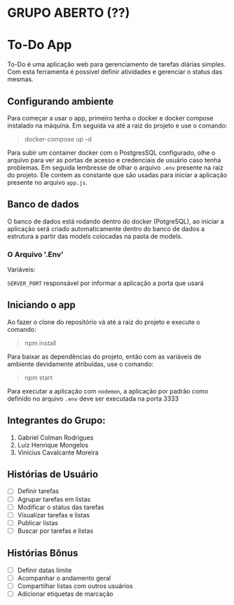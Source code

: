 # GRUPO ABERTO (??)

# To-Do App

To-Do é uma aplicação web para gerenciamento de tarefas diárias simples.
Com esta ferramenta é possível definir atividades e gerenciar o status das mesmas.


## Configurando ambiente

Para começar a usar o app, primeiro tenha o docker e docker compose instalado na máquina.
Em seguida va até a raiz do projeto e use o comando:

> docker-compose up -d

Para subir um container docker com o PostgresSQL configurado, olhe o arquivo para ver as portas de acesso e credenciais de usuário caso tenha problemas.
Em seguida lembresse de olhar o arquivo `.env` presente na raiz do projeto. Ele contem as constante que são usadas para iniciar a aplicação presente no arquivo `app.js`.

## Banco de dados
O banco de dados está rodando dentro do docker (PotgreSQL), ao iniciar a aplicação será criado automaticamente dentro do banco de dados a estrutura a partir das models colocadas  na pasta de models.

### O Arquivo '.Env'

Variáveis:

`SERVER_PORT` responsável por informar a aplicação a porta que usará

## Iniciando o app
Ao fazer o clone do repositório vá até a raiz do projeto e execute o comando:

> npm install

Para baixar as dependências do projeto, então com as variáveis de ambiente devidamente atribuídas, use o  comando:
> npm start

Para executar a aplicação com `nodemon`, a aplicação por padrão como definido no arquivo `.env` deve ser executada na porta 3333

## Integrantes do Grupo:
  1) Gabriel Colman Rodrigues
  2) Luiz Henrique Mongelos 
  3) Vinicius Cavalcante Moreira

## Histórias de Usuário

- [ ] Definir tarefas
- [ ] Agrupar tarefas em listas
- [ ] Modificar o status das tarefas
- [ ] Visualizar tarefas e listas
- [ ] Publicar listas
- [ ] Buscar por tarefas e listas

## Histórias Bônus

- [ ] Definir datas limite
- [ ] Acompanhar o andamento geral
- [ ] Compartilhar listas com outros usuários
- [ ] Adicionar etiquetas de marcação
